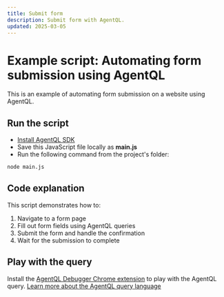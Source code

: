 ```yaml
---
title: Submit form
description: Submit form with AgentQL.
updated: 2025-03-05
---
```


# Example script: Automating form submission using AgentQL

This is an example of automating form submission on a website using AgentQL.

## Run the script

- [Install AgentQL SDK](https://docs.agentql.com/javascript-sdk/installation)
- Save this JavaScript file locally as **main.js**
- Run the following command from the project's folder:

```bash
node main.js
```

## Code explanation

This script demonstrates how to:

1. Navigate to a form page
2. Fill out form fields using AgentQL queries
3. Submit the form and handle the confirmation
4. Wait for the submission to complete

## Play with the query

Install the [AgentQL Debugger Chrome extension](https://docs.agentql.com/installation/chrome-extension-installation) to play with the AgentQL query. [Learn more about the AgentQL query language](https://docs.agentql.com/agentql-query/query-intro)
